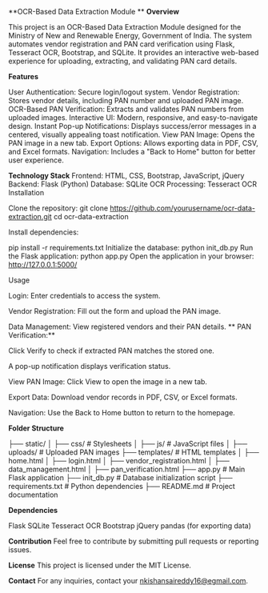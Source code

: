 **OCR-Based Data Extraction Module
**
**Overview**

This project is an OCR-Based Data Extraction Module designed for the Ministry of New and Renewable Energy, Government of India. The system automates vendor registration and PAN card verification using Flask, Tesseract OCR, Bootstrap, and SQLite. It provides an interactive web-based experience for uploading, extracting, and validating PAN card details.

**Features**

User Authentication: Secure login/logout system.
Vendor Registration: Stores vendor details, including PAN number and uploaded PAN image.
OCR-Based PAN Verification: Extracts and validates PAN numbers from uploaded images.
Interactive UI: Modern, responsive, and easy-to-navigate design.
Instant Pop-up Notifications: Displays success/error messages in a centered, visually appealing toast notification.
View PAN Image: Opens the PAN image in a new tab.
Export Options: Allows exporting data in PDF, CSV, and Excel formats.
Navigation: Includes a "Back to Home" button for better user experience.

**Technology Stack**
Frontend: HTML, CSS, Bootstrap, JavaScript, jQuery
Backend: Flask (Python)
Database: SQLite
OCR Processing: Tesseract OCR
Installation

Clone the repository:
git clone https://github.com/yourusername/ocr-data-extraction.git
cd ocr-data-extraction

Install dependencies:

pip install -r requirements.txt
Initialize the database:
python init_db.py
Run the Flask application:
python app.py
Open the application in your browser:
http://127.0.0.1:5000/

Usage

Login: Enter credentials to access the system.

Vendor Registration: Fill out the form and upload the PAN image.

Data Management: View registered vendors and their PAN details.
**
PAN Verification:**

Click Verify to check if extracted PAN matches the stored one.

A pop-up notification displays verification status.

View PAN Image: Click View to open the image in a new tab.

Export Data: Download vendor records in PDF, CSV, or Excel formats.

Navigation: Use the Back to Home button to return to the homepage.

**Folder Structure**

├── static/
│   ├── css/           # Stylesheets
│   ├── js/            # JavaScript files
│   ├── uploads/       # Uploaded PAN images
├── templates/         # HTML templates
│   ├── home.html
│   ├── login.html
│   ├── vendor_registration.html
│   ├── data_management.html
│   ├── pan_verification.html
├── app.py             # Main Flask application
├── init_db.py         # Database initialization script
├── requirements.txt   # Python dependencies
├── README.md          # Project documentation

**Dependencies**

Flask
SQLite
Tesseract OCR
Bootstrap
jQuery
pandas (for exporting data)

**Contribution**
Feel free to contribute by submitting pull requests or reporting issues.

**License**
This project is licensed under the MIT License.

**Contact**
For any inquiries, contact your nkishansaireddy16@egmail.com.

